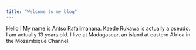 ```yaml
---
title: "Welcome to my blog"
---
```


Hello !
My name is Antso Rafalimanana.
Kaede Rukawa is actually a pseudo.
I am actually 13 years old.
I live at Madagascar, an island at eastern Africa in the Mozambique Channel.
